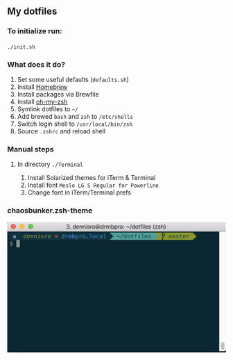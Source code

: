 ## My dotfiles

### To initialize run:

`./init.sh`

### What does it do?

1. Set some useful defaults (`defaults.sh`)
2. Install [Homebrew](https://brew.sh/)
3. Install packages via Brewfile
4. Install [oh-my-zsh](https://github.com/robbyrussell/oh-my-zsh)
4. Symlink dotfiles to `~/`
5. Add brewed `bash` and `zsh` to `/etc/shells`
6. Switch login shell to `/usr/local/bin/zsh`
7. Source `.zshrc` and reload shell

### Manual steps

1. In directory `./Terminal`

    1. Install Solarized themes for iTerm & Terminal
    2. Install font `Meslo LG S Regular for Powerline`
    3. Change font in iTerm/Terminal prefs

### chaosbunker.zsh-theme

![iTerm](iTerm.png)